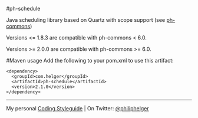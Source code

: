 #ph-schedule

Java scheduling library based on Quartz with scope support (see [ph-commons](https://github.com/phax/ph-commons))

Versions <= 1.8.3 are compatible with ph-commons < 6.0.

Versions >= 2.0.0 are compatible with ph-commons >= 6.0.

#Maven usage
Add the following to your pom.xml to use this artifact:
```
<dependency>
  <groupId>com.helger</groupId>
  <artifactId>ph-schedule</artifactId>
  <version>2.1.0</version>
</dependency>
```

---

My personal [Coding Styleguide](https://github.com/phax/meta/blob/master/CodeingStyleguide.md) |
On Twitter: <a href="https://twitter.com/philiphelger">@philiphelger</a>
